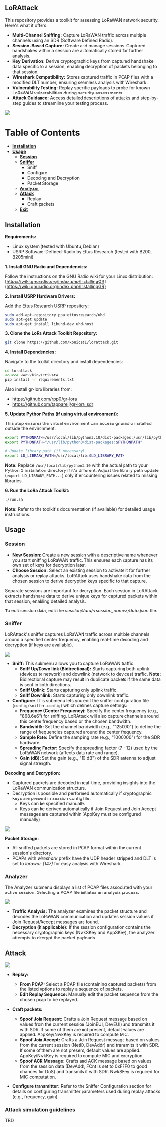 ## LoRAttack

This repository provides a toolkit for assessing LoRaWAN network security. Here's what it offers:

* **Multi-Channel Sniffing:** Capture LoRaWAN traffic across multiple channels using an SDR (Software Defined Radio).
* **Session-Based Capture:** Create and manage sessions. Captured handshakes within a session are automatically stored for further analysis.
* **Key Derivation:** Derive cryptographic keys from captured handshake data specific to a session, enabling decryption of packets belonging to that session.
* **Wireshark Compatibility:** Stores captured traffic in PCAP files with a modified DLT number, ensuring seamless analysis with Wireshark.
* **Vulnerability Testing:** Replay specific payloads to probe for known LoRaWAN vulnerabilities during security assessments.
* **Attack Guidance:** Access detailed descriptions of attacks and step-by-step guides to streamline your testing process.

![](fig/overview.png)

# Table of Contents
- [**Installation**](#installation)
- [**Usage**](#usage)
  - [**Session**](#session)
  - [**Sniffer**](#sniffer)
    - Sniff
    - Configure
    - Decoding and Decryption
    - Packet Storage
  - [**Analyzer**](#analyzer)
  - [**Attack**](#attack)
    - Replay
    - Craft packets
  - **[Exit](#exit)**


## Installation

**Requirements:**

* Linux system (tested with Ubuntu, Debian)
* USRP Software-Defined-Radio by Ettus Research (tested with B200, B205mini)

**1. Install GNU Radio and Dependencies:**

Follow the instructions on the GNU Radio wiki for your Linux distribution: [https://wiki.gnuradio.org/index.php/InstallingGR](https://wiki.gnuradio.org/index.php/InstallingGR)

**2. Install USRP Hardware Drivers:**

Add the Ettus Research USRP repository:

```bash
sudo add-apt-repository ppa:ettusresearch/uhd
sudo apt-get update
sudo apt-get install libuhd-dev uhd-host
```


**3. Clone the LoRa Attack Toolkit Repository:**

```bash
git clone https://github.com/konicst1/lorattack.git
```

**4. Install Dependencies:**

Navigate to the toolkit directory and install dependencies:

```bash
cd lorattack
source venv/bin/activate
pip install -r requirements.txt
```

Also install gr-lora libraries from:

* https://github.com/rpp0/gr-lora 
* https://github.com/tapparelj/gr-lora_sdr 

**5. Update Python Paths (if using virtual environment):**

This step ensures the virtual environment can access gnuradio installed outside the environment.

```bash
export PYTHONPATH=/usr/local/lib/python3.10/dist-packages:/usr/lib/python3.10/site-packages:$PYTHONPATH
export PYTHONPATH="/usr/lib/python3/dist-packages:$PYTHONPATH"

# Update library path (if necessary)
export LD_LIBRARY_PATH=/usr/local/lib:$LD_LIBRARY_PATH
```

**Note:** Replace `/usr/local/lib/python3.10` with the actual path to your Python 3 installation directory if it's different. Adjust the library path update (`export LD_LIBRARY_PATH...`) only if encountering issues related to missing libraries.

**6. Run the LoRa Attack Toolkit:**

```bash
./run.sh
```

**Note:** Refer to the toolkit's documentation (if available) for detailed usage instructions.

## Usage

### Session

* **New Session:** Create a new session with a descriptive name whenever you start sniffing LoRaWAN traffic. This ensures each capture has its own set of keys for decryption later.
* **Choose Session:** Select an existing session to activate it for further analysis or replay attacks. LoRAttack uses handshake data from the chosen session to derive decryption keys specific to that capture.

Separate sessions are important for decryption. Each session in LoRAttack extracts handshake data to derive unique keys for captured packets within that session, enabling detailed analysis.

To edit session data, edit the _session/data/<session_name>/data.json_ file.



### Sniffer

LoRAttack's sniffer captures LoRaWAN traffic across multiple channels around a specified center frequency, enabling real-time decoding and decryption (if keys are available).

![](fig/sniffer.png)

* **Sniff:** This submenu allows you to capture LoRaWAN traffic:
    * **Sniff Up/Down link (Bidirectional):** Starts capturing both uplink (devices to network) and downlink (network to devices) traffic. **Note:** Bidirectional capture may result in duplicate packets if the same data is sent in both directions.
    * **Sniff Uplink:** Starts capturing only uplink traffic.
    * **Sniff Downlink:** Starts capturing only downlink traffic.
* **Configure:** This submenu lets you edit the sniffer configuration file (`config/sniffer.config`) which defines capture settings:
    * **Frequency (Center Frequency):** Specify the center frequency (e.g., "868.6e6") for sniffing. LoRAttack will also capture channels around this center frequency based on the chosen bandwidth.
    * **Bandwidth:** Set the channel bandwidth (e.g., "125000") to define the range of frequencies captured around the center frequency.
    * **Sample Rate:** Define the sampling rate (e.g., "1000000") for the SDR hardware.
    * **Spreading Factor:** Specify the spreading factor (7 - 12) used by the LoRaWAN network (affects data rate and range).
    * **Gain (dB):** Set the gain (e.g., "10 dB") of the SDR antenna to adjust signal strength.

**Decoding and Decryption:**

* Captured packets are decoded in real-time, providing insights into the LoRaWAN communication structure.
* Decryption is possible and performed automatically if cryptographic keys are present in session config file:
    * Keys can be specified manually.
    * Keys can be derived automatically if Join Request and Join Accept messages are captured within (AppKey must be configured manually)

![](fig/analysed_packets.png)

**Packet Storage:**

* All sniffed packets are stored in PCAP format within the current session's directory.
* PCAPs with _wireshark_ prefix have the UDP header stripped and DLT is set to _lorawan (147)_ for easy analysis with Wireshark.

### Analyzer

The Analyzer submenu displays a list of PCAP files associated with your active session. Selecting a PCAP file initiates an analysis process:

![](fig/analyzer.png)

* **Traffic Analysis:** The analyzer examines the packet structure and decodes the LoRaWAN communication and updates session values if Join Request/Accept messages are found.
* **Decryption (if applicable):** If the session configuration contains the necessary cryptographic keys (NwkSKey and AppSKey), the analyzer attempts to decrypt the packet payloads.


## Attack
![](fig/replay.png)

* **Replay:** 
    * **From PCAP:** Select a PCAP file (containing captured packets) from the listed options to replay a sequence of packets.
    * **Edit Replay Sequence:** Manually edit the packet sequence from the chosen pcap to be replayed.
* **Craft packets:**
  * **Spoof Join Request:** Crafts a Join Request message based on values from the current session (JoinEUI, DevEUI) and transmits it with SDR. If some of them are not present, default values are applied. AppKey/NwkKey is required to compute MIC.
  * **Spoof Join Accept:** Crafts a Join Request message based on values from the current session (NetID, DevAddr) and transmits it with SDR. If some of them are not present, default values are applied. AppKey/NwkKey is required to compute MIC and encryption.
  * **Spoof ACK Message:** Crafts and ACK message based on values from the session data (DevAddr, FCnt is set to 0xFFF0 to good chances for DoS) and transmits it with SDR. NwkSKey is required for MIC computation.

* **Configure transmitter:** Refer to the Sniffer Configuration section for details on configuring transmitter parameters used during replay attacks (e.g., frequency, gain).


### Attack simulation guidelines
TBD

